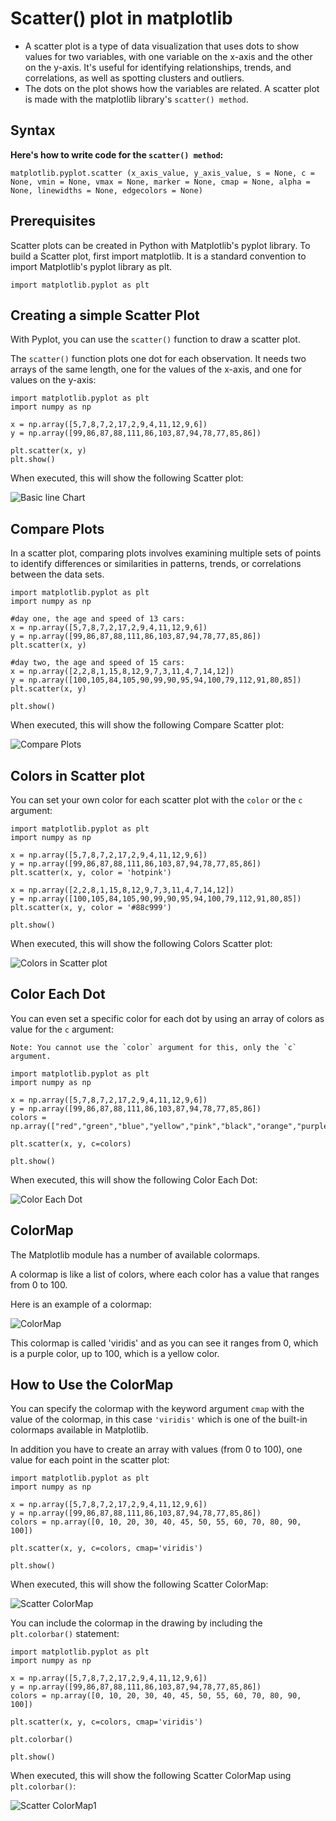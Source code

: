 # Scatter() plot in matplotlib
* A scatter plot is a type of data visualization that uses dots to show values for two variables, with one variable on the x-axis and the other on the y-axis. It's useful for identifying relationships, trends, and correlations, as well as spotting clusters and outliers.
* The dots on the plot shows how the variables are related. A scatter plot is made with the matplotlib library's `scatter() method`.
## Syntax
**Here's how to write code for the `scatter() method`:**
```
matplotlib.pyplot.scatter (x_axis_value, y_axis_value, s = None, c = None, vmin = None, vmax = None, marker = None, cmap = None, alpha = None, linewidths = None, edgecolors = None)

```
## Prerequisites
Scatter plots can be created in Python with Matplotlib's pyplot library. To build a Scatter plot, first import matplotlib. It is a standard convention to import Matplotlib's pyplot library as plt.
```
import matplotlib.pyplot as plt

```
## Creating a simple Scatter Plot
With Pyplot, you can use the `scatter()` function to draw a scatter plot.

The `scatter()` function plots one dot for each observation. It needs two arrays of the same length, one for the values of the x-axis, and one for values on the y-axis:
```
import matplotlib.pyplot as plt
import numpy as np

x = np.array([5,7,8,7,2,17,2,9,4,11,12,9,6])
y = np.array([99,86,87,88,111,86,103,87,94,78,77,85,86])

plt.scatter(x, y)
plt.show()
```

When executed, this will show the following Scatter plot:

![Basic line Chart](images/simple_scatter.png)

## Compare Plots

In a scatter plot, comparing plots involves examining multiple sets of points to identify differences or similarities in patterns, trends, or correlations between the data sets.

```
import matplotlib.pyplot as plt
import numpy as np

#day one, the age and speed of 13 cars:
x = np.array([5,7,8,7,2,17,2,9,4,11,12,9,6])
y = np.array([99,86,87,88,111,86,103,87,94,78,77,85,86])
plt.scatter(x, y)

#day two, the age and speed of 15 cars:
x = np.array([2,2,8,1,15,8,12,9,7,3,11,4,7,14,12])
y = np.array([100,105,84,105,90,99,90,95,94,100,79,112,91,80,85])
plt.scatter(x, y)

plt.show()
```

When executed, this will show the following Compare Scatter plot:

![Compare Plots](images/scatter_compare.png)

## Colors in Scatter plot
You can set your own color for each scatter plot with the `color` or the `c` argument:

```
import matplotlib.pyplot as plt
import numpy as np

x = np.array([5,7,8,7,2,17,2,9,4,11,12,9,6])
y = np.array([99,86,87,88,111,86,103,87,94,78,77,85,86])
plt.scatter(x, y, color = 'hotpink')

x = np.array([2,2,8,1,15,8,12,9,7,3,11,4,7,14,12])
y = np.array([100,105,84,105,90,99,90,95,94,100,79,112,91,80,85])
plt.scatter(x, y, color = '#88c999')

plt.show()
```

When executed, this will show the following Colors Scatter plot:

![Colors in Scatter plot](images/scatter_color.png)

## Color Each Dot
You can even set a specific color for each dot by using an array of colors as value for the `c` argument:

``Note: You cannot use the `color` argument for this, only the `c` argument.``

```
import matplotlib.pyplot as plt
import numpy as np

x = np.array([5,7,8,7,2,17,2,9,4,11,12,9,6])
y = np.array([99,86,87,88,111,86,103,87,94,78,77,85,86])
colors = np.array(["red","green","blue","yellow","pink","black","orange","purple","beige","brown","gray","cyan","magenta"])

plt.scatter(x, y, c=colors)

plt.show()
```

When executed, this will show the following Color Each Dot:

![Color Each Dot](images/scatter_coloreachdot.png)

## ColorMap
The Matplotlib module has a number of available colormaps.

A colormap is like a list of colors, where each color has a value that ranges from 0 to 100.

Here is an example of a colormap:

![ColorMap](images/img_colorbar.png)

This colormap is called 'viridis' and as you can see it ranges from 0, which is a purple color, up to 100, which is a yellow color.

## How to Use the ColorMap
You can specify the colormap with the keyword argument `cmap` with the value of the colormap, in this case `'viridis'` which is one of the built-in colormaps available in Matplotlib.

In addition you have to create an array with values (from 0 to 100), one value for each point in the scatter plot:

```
import matplotlib.pyplot as plt
import numpy as np

x = np.array([5,7,8,7,2,17,2,9,4,11,12,9,6])
y = np.array([99,86,87,88,111,86,103,87,94,78,77,85,86])
colors = np.array([0, 10, 20, 30, 40, 45, 50, 55, 60, 70, 80, 90, 100])

plt.scatter(x, y, c=colors, cmap='viridis')

plt.show()
```

When executed, this will show the following Scatter ColorMap:

![Scatter ColorMap](images/scatter_colormap1.png)

You can include the colormap in the drawing by including the `plt.colorbar()` statement:

```
import matplotlib.pyplot as plt
import numpy as np

x = np.array([5,7,8,7,2,17,2,9,4,11,12,9,6])
y = np.array([99,86,87,88,111,86,103,87,94,78,77,85,86])
colors = np.array([0, 10, 20, 30, 40, 45, 50, 55, 60, 70, 80, 90, 100])

plt.scatter(x, y, c=colors, cmap='viridis')

plt.colorbar()

plt.show()
```

When executed, this will show the following Scatter ColorMap using `plt.colorbar()`:

![Scatter ColorMap1](images/scatter_colormap2.png)




